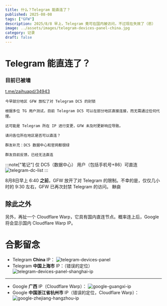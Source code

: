 ```yaml
---
title: 什么？Telegram 能直连了？
published: 2025-08-08
tags: ["GFW"]
description: 2025/8/8 早上，Telegram 竟可在国内被访问，不过现在失效了（悲）
image: ../assets/images/telegram-devices-panel-china.jpg
category: 记录
draft: false
---
```


# Telegram 能直连了？
### 目前已被墙
[t.me/zaihuapd/34943](https://t.me/zaihuapd/34943)
```
今早部分地区 GFW 放松了对 Telegram DC5 的封锁

根据多位 TG 用户测试，目前 Telegram DC5 可以在部分地区直接连接，而无需通过任何代理。

这可能是 Telegram 所在 IP 进行变更，GFW 未及时更新响应导致。

请问各位所在地区是否可以直连？

群友补充：DC5 数据中心和官网都很绿

群友目前反馈，已经无法直连
```

:::note["笔记"]
仅 DC5（数据中心） 用户（包括手机号+86）可直连
![telegram-dc-list](../assets/images/telegram-dc-list.png)
:::

8月8日早上 6:40 **之前**，GFW 放开了对 Telegram 的限制。不幸的是，仅仅几小时的 9:30 左右，GFW 已再次封禁 Telegram 的访问。 ~~默哀~~

## 除此之外
另外，再扯一个 Cloudflare Warp，它具有国内直连节点。概率连上后，Google 将会显示国内 Cloudflare Warp IP。

# 合影留念
- Telegram **China** IP： ![telegram-devices-panel](../assets/images/telegram-devices-panel.jpg)
- Telegram **中国上海市** IP：（错误的定位） ![telegram-devices-panel-shanghai-ip](../assets/images/telegram-devices-panel-shanghai-ip.jpg)

---

- Google **广西** IP（Cloudflare Warp）： ![google-guangxi-ip](../assets/images/google-guangxi-ip.jpg)
- Google **中国浙江省杭州市** IP（错误的定位，Cloudflare Warp）： ![google-zhejiang-hangzhou-ip](../assets/images/google-zhejiang-hangzhou-ip.jpg)
